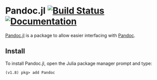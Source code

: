 # Pandoc.jl [![Build Status](https://travis-ci.com/kdheepak/Pandoc.jl.svg?branch=master)](https://travis-ci.com/kdheepak/Pandoc.jl) [![Documentation](https://img.shields.io/badge/docs-ready-blue.svg)](https://kdheepak.github.io/Pandoc.jl/stable)

[Pandoc.jl](https://github.com/kdheepak/Pandoc.jl) is a package to allow easier interfacing with [Pandoc](https://github.com/jgm/pandoc).

## Install

To install Pandoc.jl, open the Julia package manager prompt and type:

```
(v1.8) pkg> add Pandoc
```
